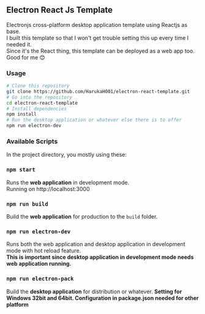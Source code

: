 ## Electron React Js Template
Electronjs cross-platform desktop application template using Reactjs as base.<br/>
I built this template so that I won't get trouble setting this up every time I needed it.<br/>
Since it's the React thing, this template can be deployed as a web app too. Good for me &#128522;
### Usage
```bash
# Clone this repository
git clone https://github.com/HarukaH001/electron-react-template.git
# Go into the repository
cd electron-react-template
# Install dependencies
npm install
# Run the desktop application or whatever else there is to offer
npm run electron-dev
```
### Available Scripts
In the project directory, you mostly using these:
### `npm start`
Runs the **web application** in development mode.<br/>
Running on http://localhost:3000
### `npm run build`
Build the **web application** for production to the `build` folder.
### `npm run electron-dev`
Runs both the web application and desktop application in development mode with hot reload feature.<br/>
**This is important since desktop application in development mode needs web application running.**
### `npm run electron-pack`
Build the **desktop application** for distribution or whatever.
**Setting for Windows 32bit and 64bit. Configuration in package.json needed for other platform**
